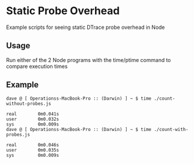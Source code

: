 Static Probe Overhead
=====================

Example scripts for seeing static DTrace probe overhead in Node

Usage
-----

Run either of the 2 Node programs with the time/ptime command to compare execution times

Example
-------

    dave @ [ Operationss-MacBook-Pro :: (Darwin) ] ~ $ time ./count-without-probes.js

    real        0m0.041s
    user        0m0.032s
    sys         0m0.009s
    dave @ [ Operationss-MacBook-Pro :: (Darwin) ] ~ $ time ./count-with-probes.js

    real        0m0.046s
    user        0m0.035s
    sys         0m0.009s
